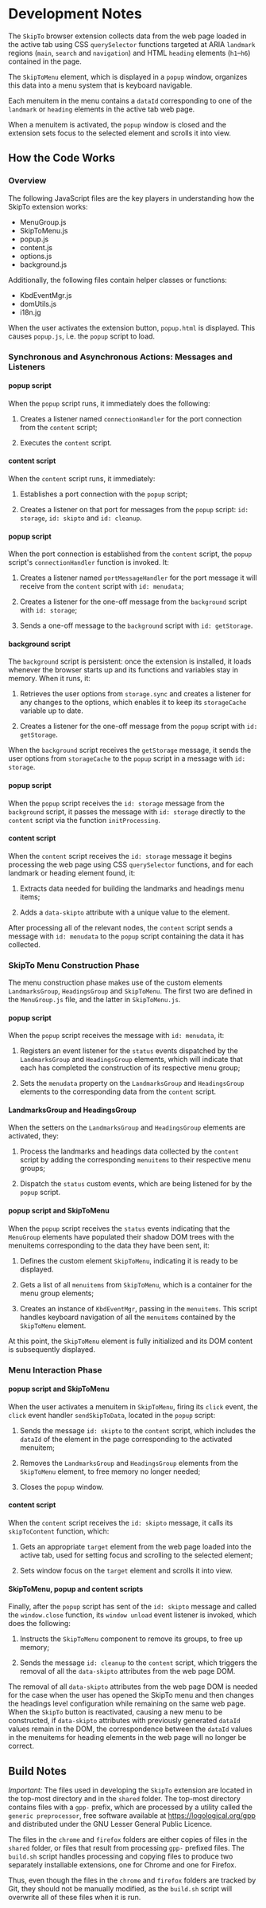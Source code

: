 # Development Notes

The `SkipTo` browser extension collects data from the web page loaded in the
active tab using CSS `querySelector` functions targeted at ARIA `landmark`
regions (`main`, `search` and `navigation`) and HTML `heading` elements
(`h1`–`h6`) contained in the page.

The `SkipToMenu` element, which is displayed in a `popup` window, organizes
this data into a menu system that is keyboard navigable.

Each menuitem in the menu contains a `dataId` corresponding to one of the
`landmark` or `heading` elements in the active tab web page.

When a menuitem is activated, the `popup` window is closed and the extension
sets focus to the selected element and scrolls it into view.

## How the Code Works

### Overview

The following JavaScript files are the key players in understanding how the
SkipTo extension works:

* MenuGroup.js
* SkipToMenu.js
* popup.js
* content.js
* options.js
* background.js

Additionally, the following files contain helper classes or functions:

* KbdEventMgr.js
* domUtils.js
* i18n.jg

When the user activates the extension button, `popup.html` is displayed.
This causes `popup.js`, i.e. the `popup` script to load.

### Synchronous and Asynchronous Actions: Messages and Listeners

#### popup script

When the `popup` script runs, it immediately does the following:

1. Creates a listener named `connectionHandler` for the port connection
   from the `content` script;

1. Executes the `content` script.

#### content script

When the `content` script runs, it immediately:

1. Establishes a port connection with the `popup` script;

1. Creates a listener on that port for messages from the `popup` script:
   `id: storage`, `id: skipto` and `id: cleanup`.

#### popup script

When the port connection is established from the `content` script, the `popup`
script's `connectionHandler` function is invoked. It:

1. Creates a listener named `portMessageHandler` for the port message it will
   receive from the `content` script with `id: menudata`;

1. Creates a listener for the one-off message from the `background` script
   with `id: storage`;

1. Sends a one-off message to the `background` script with `id: getStorage`.

#### background script

The `background` script is persistent: once the extension is installed, it
loads whenever the browser starts up and its functions and variables stay in
memory. When it runs, it:

1. Retrieves the user options from `storage.sync` and creates a listener
   for any changes to the options, which enables it to keep its `storageCache`
   variable up to date.

1. Creates a listener for the one-off message from the `popup` script with
   `id: getStorage`.

When the `background` script receives the `getStorage` message, it sends the
user options from `storageCache` to the `popup` script in a message with
`id: storage`.

#### popup script

When the `popup` script receives the `id: storage` message from the
`background` script, it passes the message with `id: storage` directly to the
`content` script via the function `initProcessing`.

#### content script

When the `content` script receives the `id: storage` message it begins
processing the web page using CSS `querySelector` functions, and for each
landmark or heading element found, it:

1. Extracts data needed for building the landmarks and headings menu items;

1. Adds a `data-skipto` attribute with a unique value to the element.

After processing all of the relevant nodes, the `content` script sends a
message with `id: menudata` to the `popup` script containing the data it has
collected.

### SkipTo Menu Construction Phase

The menu construction phase makes use of the custom elements `LandmarksGroup`,
`HeadingsGroup` and `SkipToMenu`. The first two are defined in the
`MenuGroup.js` file, and the latter in `SkipToMenu.js`.

#### popup script

When the `popup` script receives the message with `id: menudata`, it:

1. Registers an event listener for the `status` events dispatched by the
   `LandmarksGroup` and `HeadingsGroup` elements, which will indicate that
   each has completed the construction of its respective menu group;

1. Sets the `menudata` property on the `LandmarksGroup` and `HeadingsGroup`
   elements to the corresponding data from the `content` script.

#### LandmarksGroup and HeadingsGroup

When the setters on the `LandmarksGroup` and `HeadingsGroup` elements are
activated, they:

1. Process the landmarks and headings data collected by the `content` script
   by adding the corresponding `menuitems` to their respective menu groups;

1. Dispatch the `status` custom events, which are being listened for by the
  `popup` script.

#### popup script and SkipToMenu

When the `popup` script receives the `status` events indicating that the
`MenuGroup` elements have populated their shadow DOM trees with the menuitems
corresponding to the data they have been sent, it:

1. Defines the custom element `SkipToMenu`, indicating it is ready to be
   displayed.

1. Gets a list of all `menuitems` from `SkipToMenu`, which is a container
   for the menu group elements;

1. Creates an instance of `KbdEventMgr`, passing in the `menuitems`. This
   script handles keyboard navigation of all the `menuitems` contained by
   the `SkipToMenu` element.

At this point, the `SkipToMenu` element is fully initialized and its DOM
content is subsequently displayed.

### Menu Interaction Phase

#### popup script and SkipToMenu

When the user activates a menuitem in `SkipToMenu`, firing its `click` event,
the `click` event handler `sendSkipToData`, located in the `popup` script:

1. Sends the message `id: skipto` to the `content` script, which includes the
  `dataId` of the element in the page corresponding to the activated menuitem;

1. Removes the `LandmarksGroup` and `HeadingsGroup` elements from the
   `SkipToMenu` element, to free memory no longer needed;

1. Closes the `popup` window.

#### content script

When the `content` script receives the `id: skipto` message, it calls its
`skipToContent` function, which:

1. Gets an appropriate `target` element from the web page loaded into the
   active tab, used for setting focus and scrolling to the selected element;

1. Sets window focus on the `target` element and scrolls it into view.

#### SkipToMenu, popup and content scripts

Finally, after the `popup` script has sent of the `id: skipto` message and
called the `window.close` function, its `window unload` event listener is
invoked, which does the following:

1. Instructs the `SkipToMenu` component to remove its groups, to free up
   memory;

1. Sends the message `id: cleanup` to the `content` script, which triggers
   the removal of all the `data-skipto` attributes from the web page DOM.

The removal of all `data-skipto` attributes from the web page DOM is needed
for the case when the user has opened the SkipTo menu and then changes the
headings level configuration while remaining on the same web page. When the
`SkipTo` button is reactivated, causing a new menu to be constructed, if
`data-skipto` attributes with previously generated `dataId` values remain in
the DOM, the correspondence between the `dataId` values in the menuitems
for heading elements in the web page will no longer be correct.

## Build Notes

_Important:_ The files used in developing the `SkipTo` extension are located
in the top-most directory and in the `shared` folder. The top-most directory
contains files with a `gpp-` prefix, which are processed by a utility called
the `generic preprocessor`, free software available at
https://logological.org/gpp and distributed under the  GNU Lesser General
Public Licence.

The files in the `chrome` and `firefox` folders are either copies of files in
the `shared` folder, or files that result from processing `gpp-` prefixed
files. The `build.sh` script handles processing and copying files to produce
two separately installable extensions, one for Chrome and one for Firefox.

Thus, even though the files in the `chrome` and `firefox` folders are tracked
by Git, they should not be manually modified, as the `build.sh` script will
overwrite all of these files when it is run.

